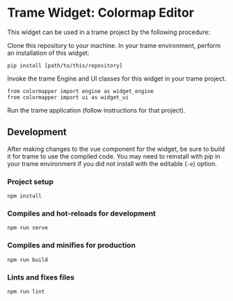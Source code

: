 # Trame Widget: Colormap Editor
This widget can be used in a trame project by the following procedure:

Clone this repository to your machine.
In your trame environment, perform an installation of this widget:
```
pip install [path/to/this/repository]
```

Invoke the trame Engine and UI classes for this widget in your trame project.
```
from colormapper import engine as widget_engine
from colormapper import ui as widget_ui
```

Run the trame application (follow instructions for that project).


## Development
After making changes to the vue component for the widget, be sure to build it for trame to use the compiled code. You may need to reinstall with pip in your trame environment if you did not install with the editable (`-e`) option.

### Project setup
```
npm install
```

### Compiles and hot-reloads for development
```
npm run serve
```

### Compiles and minifies for production
```
npm run build
```

### Lints and fixes files
```
npm run lint
```
